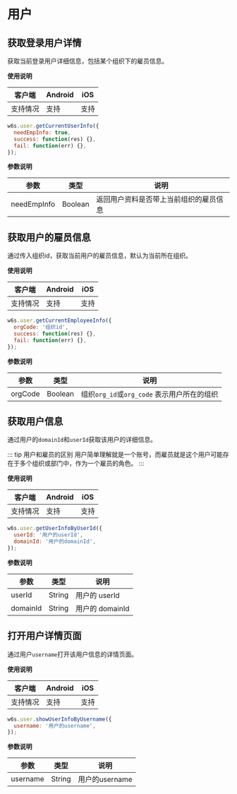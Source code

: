 # 用户


## 获取登录用户详情

获取当前登录用户详细信息，包括某个组织下的雇员信息。

**使用说明**

| 客户端   | Android | iOS  |
| -------- | ------- | ---- |
| 支持情况 | 支持  | 支持 |


```js
w6s.user.getCurrentUserInfo({
  needEmpInfo: true,
  success: function(res) {},
  fail: function(err) {},
});
```

**参数说明**

| 参数 | 类型 | 说明|
| - | - | - |
| needEmpInfo |  Boolean | 返回用户资料是否带上当前组织的雇员信息 |

## 获取用户的雇员信息

通过传入组织id，获取当前用户的雇员信息，默认为当前所在组织。

**使用说明**

| 客户端   | Android | iOS  |
| -------- | ------- | ---- |
| 支持情况 | 支持  | 支持 |


```js
w6s.user.getCurrentEmployeeInfo({
  orgCode: '组织id',
  success: function(res) {},
  fail: function(err) {},
});
```

**参数说明**

| 参数 | 类型 | 说明|
| - | - | - |
| orgCode |  Boolean | 组织`org_id`或`org_code` 表示用户所在的组织 |

## 获取用户信息

通过用户的`domainId`和`userId`获取该用户的详细信息。

::: tip 用户和雇员的区别
用户简单理解就是一个账号，而雇员就是这个用户可能存在于多个组织或部门中，作为一个雇员的角色。
:::

**使用说明**

| 客户端   | Android | iOS  |
| -------- | ------- | ---- |
| 支持情况 | 支持  | 支持 |


```js
w6s.user.getUserInfoByUserId({
  userId: '用户的userId',
  domainId: '用户的domainId',
});
```

**参数说明**

| 参数 | 类型 | 说明|
| - | - | - |
| userId |  String | 用户的 userId |
| domainId |  String | 用户的 domainId |

## 打开用户详情页面

通过用户`username`打开该用户信息的详情页面。

**使用说明**

| 客户端   | Android | iOS  |
| -------- | ------- | ---- |
| 支持情况 | 支持  | 支持 |


```js
w6s.user.showUserInfoByUsername({
  username: '用户的username',
});
```

**参数说明**

| 参数 | 类型 | 说明|
| - | - | - |
| username |  String | 用户的username |
